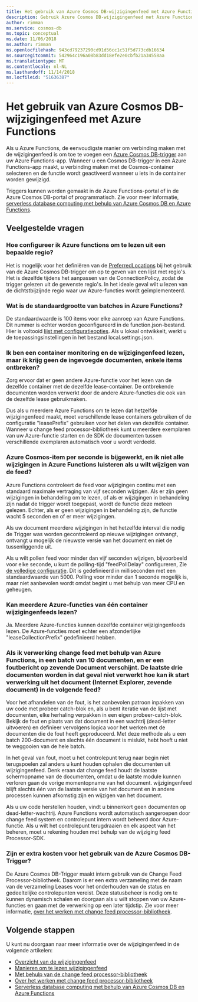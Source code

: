 ```yaml
---
title: Het gebruik van Azure Cosmos DB-wijzigingenfeed met Azure Functions
description: Gebruik Azure Cosmos DB-wijzigingenfeed met Azure Functions
author: rimman
ms.service: cosmos-db
ms.topic: conceptual
ms.date: 11/06/2018
ms.author: rimman
ms.openlocfilehash: 943cd79237290cd91d56cc1c51f5d773cdb16634
ms.sourcegitcommit: 542964c196a08b83dd18efe2e0cbfb21a34558aa
ms.translationtype: MT
ms.contentlocale: nl-NL
ms.lasthandoff: 11/14/2018
ms.locfileid: "51636387"
---
```

# <a name="how-to-use-azure-cosmos-db-change-feed-with-azure-functions"></a>Het gebruik van Azure Cosmos DB-wijzigingenfeed met Azure Functions

Als u Azure Functions, de eenvoudigste manier om verbinding maken met de wijzigingenfeed is om toe te voegen een [Azure Cosmos DB-trigger](../azure-functions/functions-bindings-cosmosdb-v2.md#trigger) aan uw Azure Functions-app. Wanneer u een Cosmos DB-trigger in een Azure Functions-app maakt, u verbinding maken met de Cosmos-container selecteren en de functie wordt geactiveerd wanneer u iets in de container worden gewijzigd.

Triggers kunnen worden gemaakt in de Azure Functions-portal of in de Azure Cosmos DB-portal of programmatisch. Zie voor meer informatie, [serverless database computing met behulp van Azure Cosmos DB en Azure Functions](serverless-computing-database.md).

## <a name="frequently-asked-questions"></a>Veelgestelde vragen

### <a name="how-can-i-configure-azure-functions-to-read-from-a-particular-region"></a>Hoe configureer ik Azure functions om te lezen uit een bepaalde regio?

Het is mogelijk voor het definiëren van de [PreferredLocations](https://docs.microsoft.com/dotnet/api/microsoft.azure.documents.client.connectionpolicy.preferredlocations?view=azure-dotnet#Microsoft_Azure_Documents_Client_ConnectionPolicy_PreferredLocations) bij het gebruik van de Azure Cosmos DB-trigger om op te geven van een lijst met regio's. Het is dezelfde tijdens het aanpassen van de ConnectionPolicy, zodat de trigger gelezen uit de gewenste regio's. In het ideale geval wilt u lezen van de dichtstbijzijnde regio waar uw Azure-functies wordt geïmplementeerd.

### <a name="what-is-the-default-size-of-batches-in-azure-functions"></a>Wat is de standaardgrootte van batches in Azure Functions?

De standaardwaarde is 100 items voor elke aanroep van Azure Functions. Dit nummer is echter worden geconfigureerd in de function.json-bestand. Hier is voltooid [lijst met configuratieopties](../azure-functions/functions-bindings-cosmosdb-v2.md#trigger---configuration). Als u lokaal ontwikkelt, werkt u de toepassingsinstellingen in het bestand local.settings.json.

### <a name="i-am-monitoring-a-container-and-reading-its-change-feed-however-i-dont-get-all-the-inserted-documents-some-items-are-missing"></a>Ik ben een container monitoring en de wijzigingenfeed lezen, maar ik krijg geen de ingevoegde documenten, enkele items ontbreken?

Zorg ervoor dat er geen andere Azure-functie voor het lezen van de dezelfde container met de dezelfde lease-container. De ontbrekende documenten worden verwerkt door de andere Azure-functies die ook van de dezelfde lease gebruikmaken.

Dus als u meerdere Azure Functions om te lezen dat hetzelfde wijzigingenfeed maakt, moet verschillende lease containers gebruiken of de configuratie "leasePrefix" gebruiken voor het delen van dezelfde container. Wanneer u change feed processor-bibliotheek kunt u meerdere exemplaren van uw Azure-functie starten en de SDK de documenten tussen verschillende exemplaren automatisch voor u wordt verdeeld.

### <a name="azure-cosmos-item-is-updated-every-second-and-i-dont-get-all-the-changes-in-azure-functions-listening-to-change-feed"></a>Azure Cosmos-item per seconde is bijgewerkt, en ik niet alle wijzigingen in Azure Functions luisteren als u wilt wijzigen van de feed?

Azure Functions controleert de feed voor wijzigingen continu met een standaard maximale vertraging van vijf seconden wijzigen. Als er zijn geen wijzigingen in behandeling om te lezen, of als er wijzigingen in behandeling zijn nadat de trigger wordt toegepast, wordt de functie deze meteen gelezen. Echter, als er geen wijzigingen in behandeling zijn, de functie wacht 5 seconden en of er meer wijzigingen.

Als uw document meerdere wijzigingen in het hetzelfde interval die nodig de Trigger was worden gecontroleerd op nieuwe wijzigingen ontvangt, ontvangt u mogelijk de nieuwste versie van het document en niet de tussenliggende uit.

Als u wilt pollen feed voor minder dan vijf seconden wijzigen, bijvoorbeeld voor elke seconde, u kunt de polling-tijd "feedPollDelay" configureren, Zie [de volledige configuratie](https://docs.microsoft.com/dotnet/api/microsoft.azure.documents.client.connectionpolicy.preferredlocations?view=azure-dotnet#Microsoft_Azure_Documents_Client_ConnectionPolicy_PreferredLocations). Dit is gedefinieerd in milliseconden met een standaardwaarde van 5000. Polling voor minder dan 1 seconde mogelijk is, maar niet aanbevolen wordt omdat begint u met behulp van meer CPU en geheugen.

### <a name="can-multiple-azure-functions-read-one-containers-change-feed"></a>Kan meerdere Azure-functies van één container wijzigingenfeeds lezen?

Ja. Meerdere Azure-functies kunnen dezelfde container wijzigingenfeeds lezen. De Azure-functies moet echter een afzonderlijke "leaseCollectionPrefix" gedefinieerd hebben.

### <a name="if-i-am-processing-change-feed-by-using-azure-functions-in-a-batch-of-10-documents-and-i-get-an-error-at-seventh-document-in-that-case-the-last-three-documents-are-not-processed-how-can-i-start-processing-from-the-failed-document-ie-seventh-document-in-my-next-feed"></a>Als ik verwerking change feed met behulp van Azure Functions, in een batch van 10 documenten, en er een foutbericht op zevende Document verschijnt. De laatste drie documenten worden in dat geval niet verwerkt hoe kan ik start verwerking uit het document (Internet Explorer, zevende document) in de volgende feed?

Voor het afhandelen van de fout, is het aanbevolen patroon inpakken van uw code met probeer catch-blok en, als u bent iteratie van de lijst met documenten, elke herhaling verpakken in een eigen probeer-catch-blok. Bekijk de fout en plaats van dat document in een wachtrij (dead-letter uitvoeren) en definieer vervolgens logica voor het werken met de documenten die de fout heeft geproduceerd. Met deze methode als u een batch 200-document en slechts één document is mislukt, hebt hoeft u niet te weggooien van de hele batch.

In het geval van fout, moet u het controlepunt terug naar begin niet terugspoelen zal anders u kunt houden ophalen die documenten uit wijzigingenfeed. Denk eraan dat change feed houdt de laatste schermopname van de documenten, omdat u de laatste module kunnen verloren gaan de vorige momentopname van het document. wijzigingenfeed blijft slechts één van de laatste versie van het document en in andere processen kunnen afkomstig zijn en wijzigen van het document.

Als u uw code herstellen houden, vindt u binnenkort geen documenten op dead-letter-wachtrij. Azure Functions wordt automatisch aangeroepen door change feed system en controlepunt intern wordt beheerd door Azure-functie. Als u wilt het controlepunt terugdraaien en elk aspect van het beheren, moet u rekening houden met behulp van de wijziging feed Processor-SDK.

### <a name="are-there-any-extra-costs-for-using-the-azure-cosmos-db-trigger"></a>Zijn er extra kosten voor het gebruik van de Azure Cosmos DB-Trigger?

De Azure Cosmos DB-Trigger maakt intern gebruik van de Change Feed Processor-bibliotheek. Daarom is er een extra verzameling met de naam van de verzameling Leases voor het onderhouden van de status en gedeeltelijke controlepunten vereist. Deze statusbeheer is nodig om te kunnen dynamisch schalen en doorgaan als u wilt stoppen van uw Azure-functies en gaan met de verwerking op een later tijdstip. Zie voor meer informatie, [over het werken met change feed processor-bibliotheek](change-feed-processor.md).

## <a name="next-steps"></a>Volgende stappen

U kunt nu doorgaan naar meer informatie over de wijzigingenfeed in de volgende artikelen:

* [Overzicht van de wijzigingenfeed](change-feed.md)
* [Manieren om te lezen wijzigingenfeed](read-change-feed.md)
* [Met behulp van de change feed processor-bibliotheek](change-feed-processor.md)
* [Over het werken met change feed processor-bibliotheek](change-feed-processor.md)
* [Serverless database computing met behulp van Azure Cosmos DB en Azure Functions](serverless-computing-database.md)
